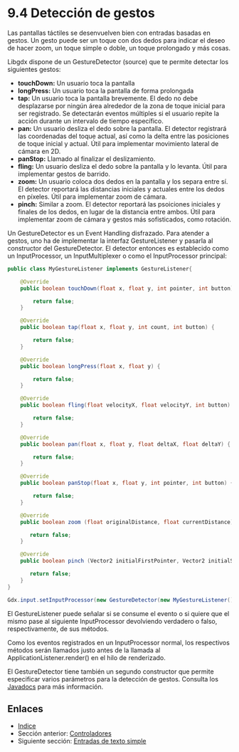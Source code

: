 # 9.4 Detección de gestos

Las pantallas táctiles se desenvuelven bien con entradas basadas en gestos. Un gesto puede ser un toque con dos dedos para indicar el deseo de hacer zoom, un toque simple o doble, un toque prolongado y más cosas.

Libgdx dispone de un GestureDetector (source) que te permite detectar los siguientes gestos:

- **touchDown:** Un usuario toca la pantalla
- **longPress:** Un usuario toca la pantalla de forma prolongada
- **tap:** Un usuario toca la pantalla brevemente. El dedo no debe desplazarse por ningún área alrededor de la zona de toque inicial para ser registrado. Se detectarán eventos múltiples si el usuario repite la acción durante un intervalo de tiempo específico.
- **pan:** Un usuario desliza el dedo sobre la pantalla. El detector registrará las coordenadas del toque actual, así como la delta entre las posiciones de toque inicial y actual. Útil para implementar movimiento lateral de cámara en 2D.
- **panStop:** Llamado al finalizar el deslizamiento.
- **fling:** Un usuario desliza el dedo sobre la pantalla y lo levanta. Útil para implementar gestos de barrido.
- **zoom:** Un usuario coloca dos dedos en la pantalla y los separa entre sí. El detector reportará las distancias iniciales y actuales entre los dedos en píxeles. Útil para implementar zoom de cámara.
- **pinch:** Similar a zoom. El detector reportará las psoiciones iniciales y finales de los dedos, en lugar de la distancia entre ambos. Útil para implementar zoom de cámara y gestos más sofisticados, como rotación.

Un GestureDetector es un Event Handling disfrazado. Para atender a gestos, uno ha de implementar la interfaz GestureListener y pasarla al constructor del GestureDetector. El detector entonces es establecido como un InputProcessor, un InputMultiplexer o como el InputProcessor principal:

```java
public class MyGestureListener implements GestureListener{

    @Override
    public boolean touchDown(float x, float y, int pointer, int button) {

        return false;
    }

    @Override
    public boolean tap(float x, float y, int count, int button) {

        return false;
    }

    @Override
    public boolean longPress(float x, float y) {

        return false;
    }

    @Override
    public boolean fling(float velocityX, float velocityY, int button) {

        return false;
    }

    @Override
    public boolean pan(float x, float y, float deltaX, float deltaY) {

        return false;
    }

    @Override
    public boolean panStop(float x, float y, int pointer, int button) {

        return false;
    }

    @Override
    public boolean zoom (float originalDistance, float currentDistance){

       return false;
    }

    @Override
    public boolean pinch (Vector2 initialFirstPointer, Vector2 initialSecondPointer, Vector2 firstPointer, Vector2 secondPointer){

       return false;
    }
}
```
    
```java
Gdx.input.setInputProcessor(new GestureDetector(new MyGestureListener()));
```
    
El GestureListener puede señalar si se consume el evento o si quiere que el mismo pase al siguiente InputProcessor devolviendo verdadero o falso, respectivamente, de sus métodos.

Como los eventos registrados en un InputProcessor normal, los respectivos métodos serán llamados justo antes de la llamada al ApplicationListener.render() en el hilo de renderizado.

El GestureDetector tiene también un segundo constructor que permite especificar varios parámetros para la detección de gestos. Consulta los [Javadocs](http://libgdx.badlogicgames.com/nightlies/docs/api/com/badlogic/gdx/input/GestureDetector.html#GestureDetector%28float,%20float,%20float,%20float,%20com.badlogic.gdx.input.GestureDetector.GestureListener%29) para más información.

## Enlaces

- [Indice](preface.md)
- Sección anterior: [Controladores](09.3.md)
- Siguiente sección: [Entradas de texto simple](09.5.md)
